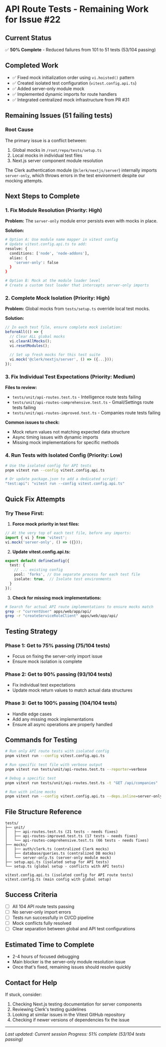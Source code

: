 # API Route Tests - Remaining Work for Issue #22

## Current Status
✅ **50% Complete** - Reduced failures from 101 to 51 tests (53/104 passing)

## Completed Work
- ✅ Fixed mock initialization order using `vi.hoisted()` pattern
- ✅ Created isolated test configuration (`vitest.config.api.ts`)
- ✅ Added server-only module mock
- ✅ Implemented dynamic imports for route handlers
- ✅ Integrated centralized mock infrastructure from PR #31

## Remaining Issues (51 failing tests)

### Root Cause
The primary issue is a conflict between:
1. Global mocks in `/root/repo/tests/setup.ts` 
2. Local mocks in individual test files
3. Next.js server component module resolution

The Clerk authentication module (`@clerk/nextjs/server`) internally imports `server-only`, which throws errors in the test environment despite our mocking attempts.

## Next Steps to Complete

### 1. Fix Module Resolution (Priority: High)
**Problem:** The `server-only` module error persists even with mocks in place.

**Solution:**
```bash
# Option A: Use module name mapper in vitest config
# Update vitest.config.api.ts to add:
resolve: {
  conditions: ['node', 'node-addons'],
  alias: {
    'server-only': false
  }
}

# Option B: Mock at the module loader level
# Create a custom test loader that intercepts server-only imports
```

### 2. Complete Mock Isolation (Priority: High)
**Problem:** Global mocks from `tests/setup.ts` override local test mocks.

**Solution:**
```typescript
// In each test file, ensure complete mock isolation:
beforeAll(() => {
  // Clear ALL global mocks
  vi.clearAllMocks();
  vi.resetModules();
  
  // Set up fresh mocks for this test suite
  vi.mock('@clerk/nextjs/server', () => ({...}));
});
```

### 3. Fix Individual Test Expectations (Priority: Medium)
**Files to review:**
- `tests/unit/api-routes.test.ts` - Intelligence route tests failing
- `tests/unit/api-routes-comprehensive.test.ts` - Gmail/Settings route tests failing
- `tests/unit/api-routes-improved.test.ts` - Companies route tests failing

**Common issues to check:**
- Mock return values not matching expected data structure
- Async timing issues with dynamic imports
- Missing mock implementations for specific methods

### 4. Run Tests with Isolated Config (Priority: Low)
```bash
# Use the isolated config for API tests
pnpm vitest run --config vitest.config.api.ts

# Or update package.json to add a dedicated script:
"test:api": "vitest run --config vitest.config.api.ts"
```

## Quick Fix Attempts

### Try These First:
1. **Force mock priority in test files:**
```typescript
// At the very top of each test file, before any imports:
import { vi } from 'vitest';
vi.mock('server-only', () => ({}));
```

2. **Update vitest.config.api.ts:**
```typescript
export default defineConfig({
  test: {
    // ... existing config
    pool: 'forks', // Use separate process for each test file
    isolate: true,  // Isolate test environments
  }
});
```

3. **Check for missing mock implementations:**
```bash
# Search for actual API route implementations to ensure mocks match
grep -r "currentUser" apps/web/app/api/
grep -r "createServiceRoleClient" apps/web/app/api/
```

## Testing Strategy

### Phase 1: Get to 75% passing (75/104 tests)
- Focus on fixing the server-only import issue
- Ensure mock isolation is complete

### Phase 2: Get to 90% passing (93/104 tests)
- Fix individual test expectations
- Update mock return values to match actual data structures

### Phase 3: Get to 100% passing (104/104 tests)
- Handle edge cases
- Add any missing mock implementations
- Ensure all async operations are properly handled

## Commands for Testing

```bash
# Run only API route tests with isolated config
pnpm vitest run --config vitest.config.api.ts

# Run specific test file with verbose output
pnpm vitest run tests/unit/api-routes.test.ts --reporter=verbose

# Debug a specific test
pnpm vitest run tests/unit/api-routes.test.ts -t "GET /api/companies"

# Run with inline mocks
pnpm vitest run --config vitest.config.api.ts --deps.inline=server-only
```

## File Structure Reference

```
tests/
├── unit/
│   ├── api-routes.test.ts (21 tests - needs fixes)
│   ├── api-routes-improved.test.ts (17 tests - needs fixes)
│   └── api-routes-comprehensive.test.ts (66 tests - needs fixes)
├── mocks/
│   ├── auth/clerk.ts (centralized Clerk mocks)
│   ├── database/queries.ts (centralized DB mocks)
│   └── server-only.ts (server-only module mock)
├── setup.api.ts (isolated setup for API tests)
└── setup.ts (global setup - conflicts with API tests)

vitest.config.api.ts (isolated config for API route tests)
vitest.config.ts (main config with global setup)
```

## Success Criteria
- [ ] All 104 API route tests passing
- [ ] No server-only import errors
- [ ] Tests run successfully in CI/CD pipeline
- [ ] Mock conflicts fully resolved
- [ ] Clear separation between global and API test configurations

## Estimated Time to Complete
- 2-4 hours of focused debugging
- Main blocker is the server-only module resolution issue
- Once that's fixed, remaining issues should resolve quickly

## Contact for Help
If stuck, consider:
1. Checking Next.js testing documentation for server components
2. Reviewing Clerk's testing guidelines
3. Looking at similar issues in the Vitest GitHub repository
4. Checking if newer versions of dependencies fix the issue

---
*Last updated: Current session*
*Progress: 51% complete (53/104 tests passing)*